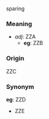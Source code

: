 sparing
### Meaning
+ _adj_: ZZA
    + __eg__: ZZB

### Origin

ZZC

### Synonym

__eg__: ZZD

+ ZZE


